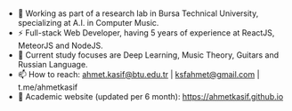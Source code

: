 ###
- 🔭 Working as part of a research lab in Bursa Technical University, specializing at A.I. in Computer Music. 
- ⚡ Full-stack Web Developer, having 5 years of experience at ReactJS, MeteorJS and NodeJS.
- 🌱 Current study focuses are Deep Learning, Music Theory, Guitars and Russian Language.
- 📫 How to reach: ahmet.kasif@btu.edu.tr | ksfahmet@gmail.com | t.me/ahmetkasif
- 💪 Academic website (updated per 6 month): https://ahmetkasif.github.io
